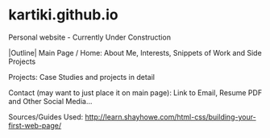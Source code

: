 # kartiki.github.io
Personal website - Currently Under Construction

|Outline|
Main Page / Home:
About Me, Interests, Snippets of Work and Side Projects

Projects:
Case Studies and projects in detail

Contact (may want to just place it on main page):
Link to Email, Resume PDF and Other Social Media... 


Sources/Guides Used: 
http://learn.shayhowe.com/html-css/building-your-first-web-page/
